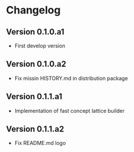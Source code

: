 # Changelog

## Version 0.1.0.a1
* First develop version

## Version 0.1.0.a2
* Fix missin HISTORY.md in distribution package

## Version 0.1.1.a1
* Implementation of fast concept lattice builder

## Version 0.1.1.a2
* Fix README.md logo